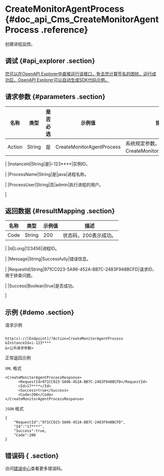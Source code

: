 # CreateMonitorAgentProcess {#doc_api_Cms_CreateMonitorAgentProcess .reference}

创建进程监控。

## 调试 {#api_explorer .section}

[您可以在OpenAPI Explorer中直接运行该接口，免去您计算签名的困扰。运行成功后，OpenAPI Explorer可以自动生成SDK代码示例。](https://api.aliyun.com/#product=Cms&api=CreateMonitorAgentProcess&type=RPC&version=2019-01-01)

## 请求参数 {#parameters .section}

|名称|类型|是否必选|示例值|描述|
|--|--|----|---|--|
|Action|String|是|CreateMonitorAgentProcess|系统规定参数。取值：CreateMonitorAgentProcess。

 |
|InstanceId|String|是|i-123\*\*\*\*|实例ID。

 |
|ProcessName|String|是|java|进程名称。

 |
|ProcessUser|String|否|admin|执行进程的用户。

 |

## 返回数据 {#resultMapping .section}

|名称|类型|示例值|描述|
|--|--|---|--|
|Code|String|200|状态码，200表示成功。

 |
|Id|Long|123456|进程ID。

 |
|Message|String|Successfully|错误信息。

 |
|RequestId|String|971CC023-5A96-452A-BB7C-2483F948BCFD|请求ID，用于排查问题。

 |
|Success|Boolean|true|是否成功。

 |

## 示例 {#demo .section}

请求示例

``` {#request_demo}

http(s)://[Endpoint]/?Action=CreateMonitorAgentProcess
&InstanceId=i-123****
&<公共请求参数>

```

正常返回示例

`XML` 格式

``` {#xml_return_success_demo}
<CreateMonitorAgentProcessResponse>
      <RequestId>971CC023-5A96-452A-BB7C-2483F948BCFD</RequestId>
      <Id>17****</Id>
      <Success>true</Success>
      <Code>200</Code>
</CreateMonitorAgentProcessResponse>
```

`JSON` 格式

``` {#json_return_success_demo}
{
	"RequestId":"971CC023-5A96-452A-BB7C-2483F948BCFD",
	"Id":"17****",
	"Success":true,
	"Code":200
}
```

## 错误码 { .section}

访问[错误中心](https://error-center.aliyun.com/status/product/Cms)查看更多错误码。

